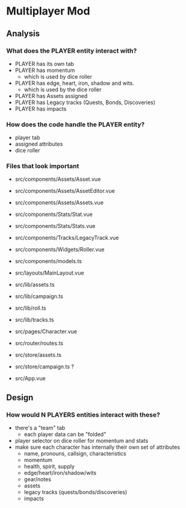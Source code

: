 # Multiplayer Mod

## Analysis

### What does the PLAYER entity interact with?

- PLAYER has its own tab
- PLAYER has momentum
  - which is used by dice roller
- PLAYER has edge, heart, iron, shadow and wits.
  - which is used by the dice roller
- PLAYER has Assets assigned
- PLAYER has Legacy tracks (Quests, Bonds, Discoveries)
- PLAYER has impacts

### How does the code handle the PLAYER entity?

- player tab
- assigned attributes
- dice roller

### Files that look important

- src/components/Assets/Asset.vue
- src/components/Assets/AssetEditor.vue
- src/components/Assets/Assets.vue
- src/components/Stats/Stat.vue
- src/components/Stats/Stats.vue
- src/components/Tracks/LegacyTrack.vue
- src/components/Widgets/Roller.vue
- src/components/models.ts

- src/layouts/MainLayout.vue

- src/lib/assets.ts
- src/lib/campaign.ts
- src/lib/roll.ts
- src/lib/tracks.ts

- src/pages/Character.vue

- src/router/routes.ts

- src/store/assets.ts
- src/store/campaign.ts ?

- src/App.vue

## Design

### How would N PLAYERS entities interact with these?

- there's a "team" tab
  - each player data can be "folded"
- player selector on dice roller for momentum and stats
- make sure each character has internally their own set of attributes
  - name, pronouns, callsign, characteristics
  - momentum
  - health, spirit, supply
  - edge/heart/iron/shadow/wits
  - gear/notes
  - assets
  - legacy tracks (quests/bonds/discoveries)
  - impacts
